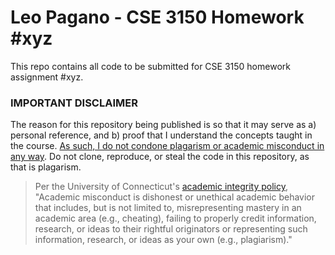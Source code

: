# Leo Pagano - CSE 3150 Homework #xyz
This repo contains all code to be submitted for CSE 3150 homework assignment #xyz.

### IMPORTANT DISCLAIMER
The reason for this repository being published is so that it may serve as a) personal reference, and b) proof that I understand the concepts taught in the course. <u>As such, I do not condone plagarism or academic misconduct in any way</u>. Do not clone, reproduce, or steal the code in this repository, as that is plagarism.

> Per the University of Connecticut's [academic integrity policy](https://community.uconn.edu/the-student-code/the-student-code-appendix-a/), "Academic misconduct is dishonest or unethical academic behavior that includes, but is not limited to, misrepresenting mastery in an academic area (e.g., cheating), failing to properly credit information, research, or ideas to their rightful originators or representing such information, research, or ideas as your own (e.g., plagiarism)."
